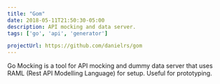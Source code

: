 ```yaml
---
title: "Gom"
date: 2018-05-11T21:50:30-05:00
description: API mocking and data server.
tags: ['go', 'api', 'generator']

projectUrl: https://github.com/danielrs/gom
---
```


Go Mocking is a tool for API mocking and dummy data server that uses RAML (Rest API Modelling Language) for setup. Useful for prototyping.

